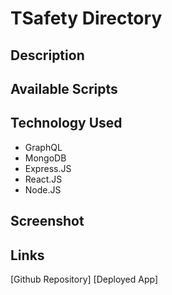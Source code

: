 # TSafety Directory

## Description

## Available Scripts


## Technology Used

- GraphQL
- MongoDB
- Express.JS
- React.JS
- Node.JS

## Screenshot

## Links
[Github Repository]
[Deployed App]